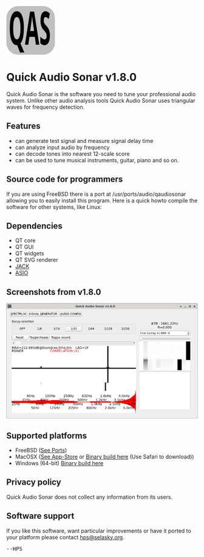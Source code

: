 <IMG SRC="https://raw.githubusercontent.com/hselasky/qaudiosonar/main/qaudiosonar_128x128.png"></IMG>
# Quick Audio Sonar v1.8.0

Quick Audio Sonar is the software you need to tune your professional
audio system. Unlike other audio analysis tools Quick Audio Sonar uses
triangular waves for frequency detection.

## Features

- can generate test signal and measure signal delay time
- can analyze input audio by frequency
- can decode tones into nearest 12-scale score
- can be used to tune musical instruments, guitar, piano and so on.

## Source code for programmers

If you are using FreeBSD there is a port at
/usr/ports/audio/qaudiosonar allowing you to easily install this
program. Here is a quick howto compile the software for other systems,
like Linux:

## Dependencies
<ul>
  <li> QT core</li>
  <li> QT GUI</li>
  <li> QT widgets</li>
  <li> QT SVG renderer</li>
  <li> <A HREF="https://jackaudio.org">JACK</A> </li>
  <li> <A HREF="http://www.asio4all.org">ASIO</A> </li>
</ul>

## Screenshots from v1.8.0
<IMG SRC="https://raw.githubusercontent.com/hselasky/qaudiosonar/main/www/screenshot003.png"></IMG>

## Supported platforms
- FreeBSD (<A HREF="http://www.freshports.org/audio/qaudiosonar">See Ports</A>)
- MacOSX (<A HREF="https://apps.apple.com/us/app/quick-audio-sonar/id1473157802?mt=12">See App-Store</A> or <A HREF="http://home.selasky.org/privat/QuickAudioSonar.dmg">Binary build here</A> (Use Safari to download))
- Windows (64-bit) <A HREF="http://home.selasky.org/privat/qaudiosonar-binary-win64.zip">Binary build here</A>

## Privacy policy
Quick Audio Sonar does not collect any information from its users.

## Software support
If you like this software, want particular improvements or have it ported
to your platform please contact <A HREF="mailto:hps&#x40;selasky.org">hps&#x40;selasky.org</A>.

<PRE>
--HPS
</PRE>
